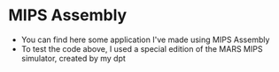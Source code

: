 # MIPS Assembly
* You can find here some application I've made using MIPS Assembly
*  To test the code above, I used a special edition of the MARS MIPS simulator, created by my dpt
